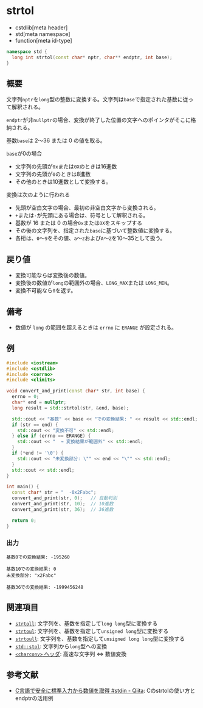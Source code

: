 # strtol
* cstdlib[meta header]
* std[meta namespace]
* function[meta id-type]

```cpp
namespace std {
  long int strtol(const char* nptr, char** endptr, int base);
}
```

## 概要
文字列`nptr`を`long`型の整数に変換する。文字列は`base`で指定された基数に従って解釈される。

`endptr`が非`nullptr`の場合、変換が終了した位置の文字へのポインタがそこに格納される。

基数`base`は 2～36 または 0 の値を取る。

`base`が0の場合
- 文字列の先頭が`0x`または`0X`のときは16進数
- 文字列の先頭が`0`のときは8進数
- その他のときは10進数として変換する。

変換は次のように行われる
- 先頭が空白文字の場合、最初の非空白文字から変換される。
- `+`または`-`が先頭にある場合は、符号として解釈される。
- 基数が 16 または 0 の場合`0x`または`0X`をスキップする
- その後の文字列を、指定された`base`に基づいて整数値に変換する。
- 各桁は、`0`〜`9`をその値、`a`〜`z`および`A`〜`Z`を10〜35として扱う。

## 戻り値
- 変換可能ならば変換後の数値。
- 変換後の数値が`long`の範囲外の場合、`LONG_MAX`または `LONG_MIN`。
- 変換不可能なら`0`を返す。

## 備考
- 数値が `long` の範囲を超えるときは `errno` に `ERANGE` が設定される。

## 例
```cpp example
#include <iostream>
#include <cstdlib>
#include <cerrno>
#include <climits>

void convert_and_print(const char* str, int base) {
  errno = 0;
  char* end = nullptr;
  long result = std::strtol(str, &end, base);

  std::cout << "基数" << base << "での変換結果: " << result << std::endl;
  if (str == end) {
    std::cout << "変換不可" << std::endl;
  } else if (errno == ERANGE) {
    std::cout << "  → 変換結果が範囲外" << std::endl;
  }
  if (*end != '\0') {
    std::cout << "未変換部分: \"" << end << "\"" << std::endl;
  }
  std::cout << std::endl;
}

int main() {
  const char* str = "  -0x2Fabc";
  convert_and_print(str, 0);   // 自動判別
  convert_and_print(str, 10);  // 10進数
  convert_and_print(str, 36);  // 36進数

  return 0;
}

```
### 出力
```
基数0での変換結果: -195260

基数10での変換結果: 0
未変換部分: "x2Fabc"

基数36での変換結果: -1999456248

```

## 関連項目
- [`strtoll`](strtoll.md.nolink): 文字列を、基数を指定して`long long`型に変換する
- [`strtoul`](strtoul.md.nolink): 文字列を、基数を指定して`unsigned long`型に変換する
- [`strtoull`](strtoull.md.nolink): 文字列を、基数を指定して`unsigned long long`型に変換する
- [`std::stol`](/reference/string/stol.md): 文字列から`long`型への変換
- [`<charconv>` ヘッダ](/reference/charconv.md): 高速な文字列 ⇔ 数値変換

## 参考文献
- [C言語で安全に標準入力から数値を取得 #stdin - Qiita](https://qiita.com/yumetodo/items/238751b879c09b56234b): Cのstrtolの使い方とendptrの活用例
